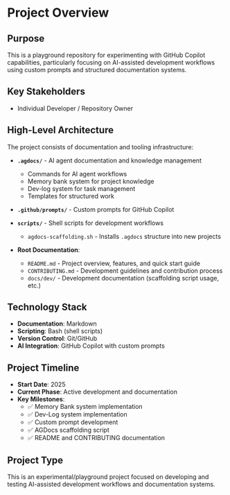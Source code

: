 # Project Overview

## Purpose

This is a playground repository for experimenting with GitHub Copilot capabilities, particularly focusing on AI-assisted development workflows using custom prompts and structured documentation systems.

## Key Stakeholders

- Individual Developer / Repository Owner

## High-Level Architecture

The project consists of documentation and tooling infrastructure:

- **`.agdocs/`** - AI agent documentation and knowledge management
  - Commands for AI agent workflows
  - Memory bank system for project knowledge
  - Dev-log system for task management
  - Templates for structured work

- **`.github/prompts/`** - Custom prompts for GitHub Copilot
- **`scripts/`** - Shell scripts for development workflows
  - `agdocs-scaffolding.sh` - Installs `.agdocs` structure into new projects

- **Root Documentation**:
  - `README.md` - Project overview, features, and quick start guide
  - `CONTRIBUTING.md` - Development guidelines and contribution process
  - `docs/dev/` - Development documentation (scaffolding script usage, etc.)

## Technology Stack

- **Documentation**: Markdown
- **Scripting**: Bash (shell scripts)
- **Version Control**: Git/GitHub
- **AI Integration**: GitHub Copilot with custom prompts

## Project Timeline

- **Start Date**: 2025
- **Current Phase**: Active development and documentation
- **Key Milestones**:
  - ✅ Memory Bank system implementation
  - ✅ Dev-Log system implementation
  - ✅ Custom prompt development
  - ✅ AGDocs scaffolding script
  - ✅ README and CONTRIBUTING documentation

## Project Type

This is an experimental/playground project focused on developing and testing AI-assisted development workflows and documentation systems.
